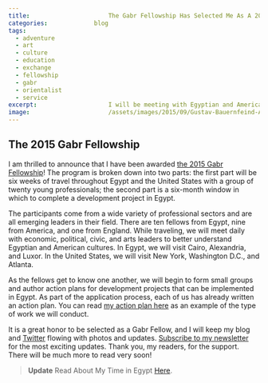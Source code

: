 ```yaml
---
title:						The Gabr Fellowship Has Selected Me As A 2015 Fellow
categories:				blog
tags:
  - adventure
  - art
  - culture
  - education
  - exchange
  - fellowship
  - gabr
  - orientalist
  - service
excerpt:					I will be meeting with Egyptian and American diplomats, military leaders, entrepreneurs, and influencers during the 6-week Gabr Fellowship Program.
image:						/assets/images/2015/09/Gustav-Bauernfeind-A-Street-Scene-Damascus.jpg
---
```


## The 2015 Gabr Fellowship

I am thrilled to announce that I have been awarded [the 2015 Gabr Fellowship](https://eastwestdialogue.org/)! The program is broken down into two parts: the first part will be six weeks of travel throughout Egypt and the United States with a group of twenty young professionals; the second part is a six-month window in which to complete a development project in Egypt.

The participants come from a wide variety of professional sectors and are all emerging leaders in their field. There are ten fellows from Egypt, nine from America, and one from England. While traveling, we will meet daily with economic, political, civic, and arts leaders to better understand Egyptian and American cultures. In Egypt, we will visit Cairo, Alexandria, and Luxor. In the United States, we will visit New York, Washington D.C., and Atlanta.

As the fellows get to know one another, we will begin to form small groups and author action plans for development projects that can be implemented in Egypt. As part of the application process, each of us has already written an action plan. You can read [my action plan here](https://docs.google.com/document/d/1uIoBKQJTFPy7YuGQ31FZG23k9Tuze_E_Qo4qq578lv0/edit?usp=sharing) as an example of the type of work we will conduct.

It is a great honor to be selected as a Gabr Fellow, and I will keep my blog and [Twitter](https://twitter.com/judsonlmoore) flowing with photos and updates. [Subscribe to my newsletter](/subscribe/) for the most exciting updates. Thank you, my readers, for the support. There will be much more to read very soon!

>**Update**
>Read About My Time in Egypt [Here](/egypt-travel-guide/). 